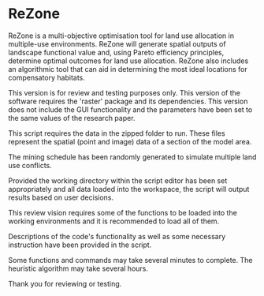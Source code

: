# ReZone
ReZone is a multi-objective optimisation tool for land use allocation in multiple-use environments.
ReZone will generate spatial outputs of landscape functional value and, using Pareto efficiency principles, determine optimal outcomes for land use allocation. 
ReZone also includes an algorithmic tool that can aid in determining the most ideal locations for compensatory habitats. 

This version is for review and testing purposes only.
This version of the software requires the 'raster' package and its dependencies. 
This version does not include the GUI functionality and the parameters have been set to the same values of the research paper.

This script requires the data in the zipped folder to run. These files represent the spatial (point and image) data of a section of the model area.

The mining schedule has been randomly generated to simulate multiple land use conflicts. 

Provided the working directory within the script editor has been set appropriately and all data loaded into the workspace, the script will output results based on user decisions.

This review vision requires some of the functions to be loaded into the working environments and it is recommended to load all of them.

Descriptions of the code's functionality as well as some necessary instruction have been provided in the script. 

Some functions and commands may take several minutes to complete. The heuristic algorithm may take several hours. 

Thank you for reviewing or testing.
